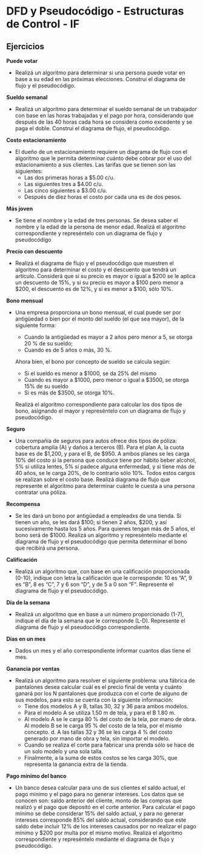 # DFD y Pseudocódigo - Estructuras de Control - IF

## Ejercicios

**Puede votar**
- Realizá un algoritmo para determinar si una persona puede votar en base a su edad en las próximas elecciones. Construí el diagrama de flujo y el pseudocódigo.

**Sueldo semanal**
- Realizá un algoritmo para determinar el sueldo semanal de un trabajador con base en las horas trabajadas y el pago por hora, considerando que después de las 40 horas cada hora se considera como excedente y se paga el doble. Construí el diagrama de flujo, el pseudocódigo.

**Costo estacionamiento**
- El dueño de un estacionamiento requiere un diagrama de flujo con el algoritmo que le permita determinar cuánto debe cobrar por el uso del estacionamiento a sus clientes. Las tarifas que se tienen son las siguientes:
    - Las dos primeras horas a $5.00 c/u.
    - Las siguientes tres a $4.00 c/u.
    - Las cinco siguientes a $3.00 c/u.
    - Después de diez horas el costo por cada una es de dos pesos.

**Más joven**
- Se tiene el nombre y la edad de tres personas. Se desea saber el nombre y la edad de la persona de menor edad. Realizá el algoritmo correspondiente y represéntelo con un diagrama de flujo y pseudocódigo

**Precio con descuento**
- Realizá el diagrama de flujo y el pseudocódigo que muestren el algoritmo para determinar el costo y el descuento que tendrá un artículo. Considerá que si su precio es mayor o igual a $200 se le aplica un descuento de 15%, y si su precio es mayor a $100 pero menor a $200, el descuento es de 12%, y si es menor a $100, sólo 10%.

**Bono mensual**
- Una empresa proporciona un bono mensual, el cual puede ser por  antigüedad o bien por el monto del sueldo (el que sea mayor), de la siguiente forma:
  - Cuando la antigüedad es mayor a 2 años pero menor a 5, se otorga 20 % de su sueldo;
  - Cuando es de 5 años o más, 30 %.

  Ahora bien, el bono por concepto de sueldo se calcula según:
  - Si el sueldo es menor a $1000, se da 25% del mismo
  - Cuando es mayor a $1000, pero menor o igual a $3500, se otorga 15% de su sueldo
  - Si es más de $3500, se otorga 10%.

  Realizá el algoritmo correspondiente para calcular los dos tipos de bono, asignando el mayor y represéntelo con un diagrama de flujo y pseudocódigo.

**Seguro**
- Una compañía de seguros para autos ofrece dos tipos de póliza: cobertura amplia (A) y daños a terceros (B). Para el plan A, la cuota base es de $1,200, y para el B, de $950. A ambos planes se les carga 10% del costo si la persona que conduce tiene por hábito beber alcohol, 5% si utiliza lentes, 5% si padece alguna enfermedad, y si tiene más de 40 años, se le carga 20%, de lo contrario sólo 10%. Todos estos cargos se realizan sobre el costo base. Realizá diagrama de flujo que represente el algoritmo para determinar cuánto le cuesta a una persona contratar una póliza.

**Recompensa**
- Se les dará un bono por antigüedad a empleadxs de una tienda. Si tienen un año, se les dará $100; si tienen 2 años, $200, y así sucesivamente hasta los 5 años. Para quienes tengan más de 5 años, el bono será de $1000. Realizá un algoritmo y represéntelo mediante el diagrama de flujo y el pseudocódigo que permita determinar el bono que recibirá una persona.

**Calificación**
- Realizá un algoritmo que, con base en una calificación proporcionada (0-10), indique con letra la calificación que le corresponde: 10 es “A”, 9 es “B”, 8 es “C”, 7 y 6 son “D”, y de 5 a 0 son “F”. Represente el diagrama de flujo y el pseudocódigo.

**Día de la semana**
- Realizá un algoritmo que en base a un número proporcionado (1-7), indique el día de la semana que le corresponde (L-D). Represente el diagrama de flujo y el pseudocódigo correspondiente.

**Días en un mes**
-  Dados un mes y el año correspondiente informar cuantos días tiene el mes.

**Ganancia por ventas**
- Realizá un algoritmo para resolver el siguiente problema: una fábrica de pantalones desea calcular cuál es el precio final de venta y cuánto ganará por los N pantalones que produzca con el corte de alguno de sus modelos, para esto se cuenta con la siguiente información:
  - Tiene dos modelos A y B, tallas 30, 32 y 36 para ambos modelos.
  - Para el modelo A se utiliza 1.50 m de tela, y para el B 1.80 m.
  - Al modelo A se le carga 80 % del costo de la tela, por mano de obra. Al modelo B se le carga 95 % del costo de la tela, por el mismo concepto. d. A las tallas 32 y 36 se les carga 4 % del costo generado por mano de obra y tela, sin importar el modelo.
  - Cuando se realiza el corte para fabricar una prenda sólo se hace de un solo modelo y una sola talla.
  - Finalmente, a la suma de estos costos se les carga 30%, que representa la ganancia extra de la tienda.

**Pago mínimo del banco**
- Un banco desea calcular para uno de sus clientes el saldo actual, el pago mínimo y el pago para no generar intereses. Los datos que se conocen son: saldo anterior del cliente, monto de las compras que realizó y el pago que depositó en el corte anterior. Para calcular el pago mínimo se debe considerar 15% del saldo actual, y para no generar intereses corresponde 85% del saldo actual, considerando que este saldo debe incluir 12% de los intereses causados por no realizar el pago mínimo y $200 por multa por el mismo motivo. Realizá el algoritmo correspondiente y represéntelo mediante el diagrama de flujo y pseudocódigo.